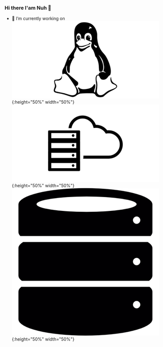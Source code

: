 ### Hi there I'am Nuh 👋


- 🔭 I’m currently working on  ![](linux.png){:height="50%" width="50%"} ![](cloud.png){:height="50%" width="50%"} ![](db.png){:height="50%" width="50%"}
